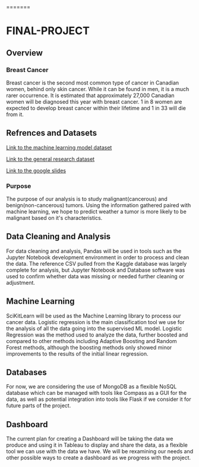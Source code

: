 =======
# FINAL-PROJECT 

## Overview

### Breast Cancer

Breast cancer is the second most common type of cancer in Canadian women, behind only skin cancer. While it can be found in men, it is a much rarer occurrence.  It is estimated that approximately 27,000 Canadian women will be diagnosed this year with breast cancer. 1 in 8 women are expected to develop breast cancer within their lifetime and 1 in 33 will die from it.

## Refrences and Datasets 

[Link to the machine learning model dataset](https://www.kaggle.com/code/abhinavbhuyan/classification-xgboost-with-bayesian-optimization)

[Link to the general research dataset](https://www.kaggle.com/code/sarwat182/breast-cancer-analysis/data)

[Link to the google slides](https://docs.google.com/presentation/d/1fotAlGPDRyW_qi-WU9KC5ZwFHhCD2JULXEuIX8I3wA8/edit?usp=sharing)

### Purpose

The purpose of our analysis is to study malignant(cancerous) and benign(non-cancerous) tumors. Using the information gathered paired with machine learning, we hope to predict weather a tumor is more likely to be malignant based on it's characteristics.

## Data Cleaning and Analysis
For data cleaning and analysis, Pandas will be used in tools such as the Jupyter Notebook development environment in order to process and clean the data. The reference CSV pulled from the Kaggle database was largely complete for analysis, but Jupyter Notebook and Database software was used to confirm whether data was missing or needed further cleaning or adjustment.

 

## Machine Learning
SciKitLearn will be used as the Machine Learning library to process our cancer data. Logistic regression is the main classification tool we use for the analysis of all the data going into the supervised ML model. Logistic Regression was the method used to analyze the data, further boosted and compared to other methods including Adaptive Boosting and Random Forest methods, although the boosting methods only showed minor improvements to the results of the initial linear regression.


## Databases
For now, we are considering the use of MongoDB as a flexible NoSQL database which can be managed with tools like Compass as a GUI for the data, as well as potential integration into tools like Flask if we consider it for future parts of the project.


## Dashboard
The current plan for creating a Dashboard will be taking the data we produce and using it in Tableau to display and share the data, as a flexible tool we can use with the data we have. We will be rexamining our needs and other possible ways to create a dashboard as we progress with the project.
